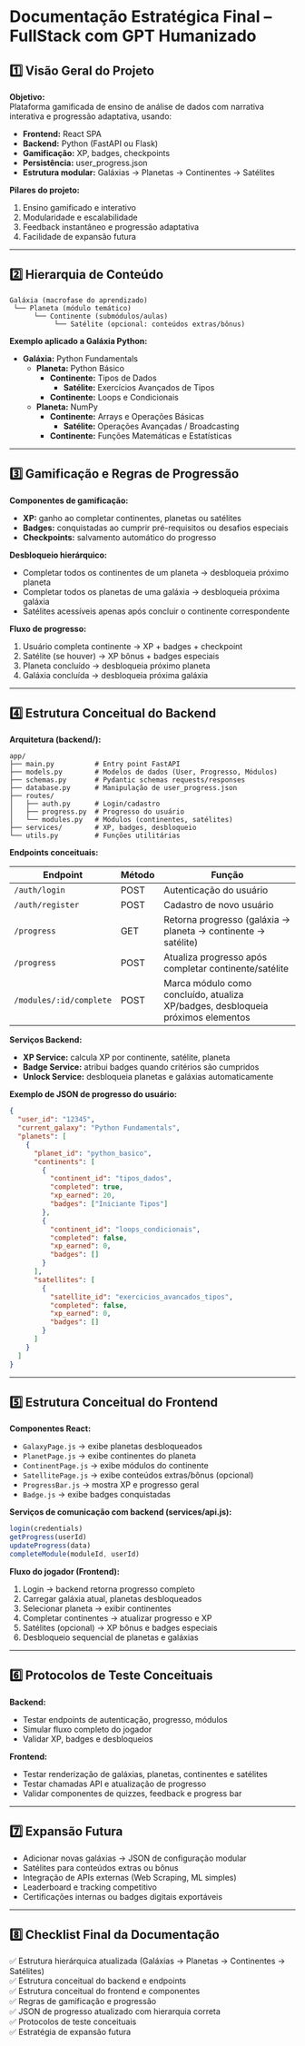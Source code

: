 # Documentação Estratégica Final – FullStack com GPT Humanizado

## 1️⃣ Visão Geral do Projeto

**Objetivo:**  
Plataforma gamificada de ensino de análise de dados com narrativa interativa e
progressão adaptativa, usando:

- **Frontend:** React SPA
- **Backend:** Python (FastAPI ou Flask)
- **Gamificação:** XP, badges, checkpoints
- **Persistência:** user_progress.json
- **Estrutura modular:** Galáxias → Planetas → Continentes → Satélites

**Pilares do projeto:**

1. Ensino gamificado e interativo
2. Modularidade e escalabilidade
3. Feedback instantâneo e progressão adaptativa
4. Facilidade de expansão futura

---

## 2️⃣ Hierarquia de Conteúdo

```tree
Galáxia (macrofase do aprendizado)
 └── Planeta (módulo temático)
      └── Continente (submódulos/aulas)
           └── Satélite (opcional: conteúdos extras/bônus)
```

**Exemplo aplicado a Galáxia Python:**

- **Galáxia:** Python Fundamentals
  - **Planeta:** Python Básico
    - **Continente:** Tipos de Dados
      - **Satélite:** Exercícios Avançados de Tipos
    - **Continente:** Loops e Condicionais
  - **Planeta:** NumPy
    - **Continente:** Arrays e Operações Básicas
      - **Satélite:** Operações Avançadas / Broadcasting
    - **Continente:** Funções Matemáticas e Estatísticas

---

## 3️⃣ Gamificação e Regras de Progressão

**Componentes de gamificação:**

- **XP:** ganho ao completar continentes, planetas ou satélites
- **Badges:** conquistadas ao cumprir pré-requisitos ou desafios especiais
- **Checkpoints:** salvamento automático do progresso

**Desbloqueio hierárquico:**

- Completar todos os continentes de um planeta → desbloqueia próximo planeta
- Completar todos os planetas de uma galáxia → desbloqueia próxima galáxia
- Satélites acessíveis apenas após concluir o continente correspondente

**Fluxo de progresso:**

1. Usuário completa continente → XP + badges + checkpoint
2. Satélite (se houver) → XP bônus + badges especiais
3. Planeta concluído → desbloqueia próximo planeta
4. Galáxia concluída → desbloqueia próxima galáxia

---

## 4️⃣ Estrutura Conceitual do Backend

**Arquitetura (backend/):**

```tree
app/
├── main.py          # Entry point FastAPI
├── models.py        # Modelos de dados (User, Progresso, Módulos)
├── schemas.py       # Pydantic schemas requests/responses
├── database.py      # Manipulação de user_progress.json
├── routes/
│   ├── auth.py      # Login/cadastro
│   ├── progress.py  # Progresso do usuário
│   └── modules.py   # Módulos (continentes, satélites)
├── services/        # XP, badges, desbloqueio
└── utils.py         # Funções utilitárias
```

**Endpoints conceituais:**

| Endpoint                | Método | Função                                                                          |
| ----------------------- | ------ | ------------------------------------------------------------------------------- |
| `/auth/login`           | POST   | Autenticação do usuário                                                         |
| `/auth/register`        | POST   | Cadastro de novo usuário                                                        |
| `/progress`             | GET    | Retorna progresso (galáxia → planeta → continente → satélite)                   |
| `/progress`             | POST   | Atualiza progresso após completar continente/satélite                           |
| `/modules/:id/complete` | POST   | Marca módulo como concluído, atualiza XP/badges, desbloqueia próximos elementos |

**Serviços Backend:**

- **XP Service:** calcula XP por continente, satélite, planeta
- **Badge Service:** atribui badges quando critérios são cumpridos
- **Unlock Service:** desbloqueia planetas e galáxias automaticamente

**Exemplo de JSON de progresso do usuário:**

```json
{
  "user_id": "12345",
  "current_galaxy": "Python Fundamentals",
  "planets": [
    {
      "planet_id": "python_basico",
      "continents": [
        {
          "continent_id": "tipos_dados",
          "completed": true,
          "xp_earned": 20,
          "badges": ["Iniciante Tipos"]
        },
        {
          "continent_id": "loops_condicionais",
          "completed": false,
          "xp_earned": 0,
          "badges": []
        }
      ],
      "satellites": [
        {
          "satellite_id": "exercicios_avancados_tipos",
          "completed": false,
          "xp_earned": 0,
          "badges": []
        }
      ]
    }
  ]
}
```

---

## 5️⃣ Estrutura Conceitual do Frontend

**Componentes React:**

- `GalaxyPage.js` → exibe planetas desbloqueados
- `PlanetPage.js` → exibe continentes do planeta
- `ContinentPage.js` → exibe módulos do continente
- `SatellitePage.js` → exibe conteúdos extras/bônus (opcional)
- `ProgressBar.js` → mostra XP e progresso geral
- `Badge.js` → exibe badges conquistadas

**Serviços de comunicação com backend (services/api.js):**

```javascript
login(credentials)
getProgress(userId)
updateProgress(data)
completeModule(moduleId, userId)
```

**Fluxo do jogador (Frontend):**

1. Login → backend retorna progresso completo
2. Carregar galáxia atual, planetas desbloqueados
3. Selecionar planeta → exibir continentes
4. Completar continentes → atualizar progresso e XP
5. Satélites (opcional) → XP bônus e badges especiais
6. Desbloqueio sequencial de planetas e galáxias

---

## 6️⃣ Protocolos de Teste Conceituais

**Backend:**

- Testar endpoints de autenticação, progresso, módulos
- Simular fluxo completo do jogador
- Validar XP, badges e desbloqueios

**Frontend:**

- Testar renderização de galáxias, planetas, continentes e satélites
- Testar chamadas API e atualização de progresso
- Validar componentes de quizzes, feedback e progress bar

---

## 7️⃣ Expansão Futura

- Adicionar novas galáxias → JSON de configuração modular
- Satélites para conteúdos extras ou bônus
- Integração de APIs externas (Web Scraping, ML simples)
- Leaderboard e tracking competitivo
- Certificações internas ou badges digitais exportáveis

---

## 8️⃣ Checklist Final da Documentação

✅ Estrutura hierárquica atualizada (Galáxias → Planetas → Continentes →
Satélites)  
✅ Estrutura conceitual do backend e endpoints  
✅ Estrutura conceitual do frontend e componentes  
✅ Regras de gamificação e progressão  
✅ JSON de progresso atualizado com hierarquia correta  
✅ Protocolos de teste conceituais  
✅ Estratégia de expansão futura
